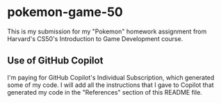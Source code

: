 # pokemon-game-50
This is my submission for my "Pokemon" homework assignment from Harvard's CS50's Introduction to Game Development course.


## Use of GitHub Copilot
I'm paying for GitHub Copilot's Individual Subscription, which generated some of my code. I will add all the instructions that I gave to Copilot that generated my code in the "References" section of this README file.
